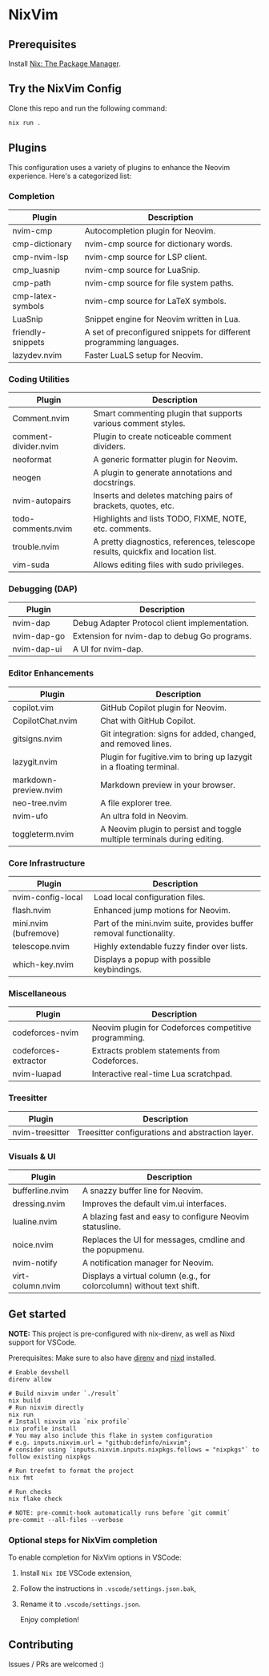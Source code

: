 # NixVim

## Prerequisites

Install [Nix: The Package Manager](https://nixos.org/download/).

## Try the NixVim Config

Clone this repo and run the following command:

```bash
nix run .
```

## Plugins

This configuration uses a variety of plugins to enhance the Neovim experience. Here's a categorized list:

### Completion

| Plugin | Description |
| ----------------- | -------------------------------------------------------------------- |
| nvim-cmp | Autocompletion plugin for Neovim. |
| cmp-dictionary | nvim-cmp source for dictionary words. |
| cmp-nvim-lsp | nvim-cmp source for LSP client. |
| cmp_luasnip | nvim-cmp source for LuaSnip. |
| cmp-path | nvim-cmp source for file system paths. |
| cmp-latex-symbols | nvim-cmp source for LaTeX symbols. |
| LuaSnip | Snippet engine for Neovim written in Lua. |
| friendly-snippets | A set of preconfigured snippets for different programming languages. |
| lazydev.nvim | Faster LuaLS setup for Neovim. |

### Coding Utilities

| Plugin | Description |
| -------------------- | -------------------------------------------------------------------------------- |
| Comment.nvim | Smart commenting plugin that supports various comment styles. |
| comment-divider.nvim | Plugin to create noticeable comment dividers. |
| neoformat | A generic formatter plugin for Neovim. |
| neogen | A plugin to generate annotations and docstrings. |
| nvim-autopairs | Inserts and deletes matching pairs of brackets, quotes, etc. |
| todo-comments.nvim | Highlights and lists TODO, FIXME, NOTE, etc. comments. |
| trouble.nvim | A pretty diagnostics, references, telescope results, quickfix and location list. |
| vim-suda | Allows editing files with sudo privileges. |

### Debugging (DAP)

| Plugin | Description |
| ----------- | --------------------------------------------- |
| nvim-dap | Debug Adapter Protocol client implementation. |
| nvim-dap-go | Extension for nvim-dap to debug Go programs. |
| nvim-dap-ui | A UI for nvim-dap. |

### Editor Enhancements

| Plugin | Description |
| --------------------- | ------------------------------------------------------------------------ |
| copilot.vim | GitHub Copilot plugin for Neovim. |
| CopilotChat.nvim | Chat with GitHub Copilot. |
| gitsigns.nvim | Git integration: signs for added, changed, and removed lines. |
| lazygit.nvim | Plugin for fugitive.vim to bring up lazygit in a floating terminal. |
| markdown-preview.nvim | Markdown preview in your browser. |
| neo-tree.nvim | A file explorer tree. |
| nvim-ufo | An ultra fold in Neovim. |
| toggleterm.nvim | A Neovim plugin to persist and toggle multiple terminals during editing. |

### Core Infrastructure

| Plugin | Description |
| --------------------- | ------------------------------------------------------------------- |
| nvim-config-local | Load local configuration files. |
| flash.nvim | Enhanced jump motions for Neovim. |
| mini.nvim (bufremove) | Part of the mini.nvim suite, provides buffer removal functionality. |
| telescope.nvim | Highly extendable fuzzy finder over lists. |
| which-key.nvim | Displays a popup with possible keybindings. |

### Miscellaneous

| Plugin | Description |
| -------------------- | ----------------------------------------------------- |
| codeforces-nvim | Neovim plugin for Codeforces competitive programming. |
| codeforces-extractor | Extracts problem statements from Codeforces. |
| nvim-luapad | Interactive real-time Lua scratchpad. |

### Treesitter

| Plugin | Description |
| --------------- | ------------------------------------------------ |
| nvim-treesitter | Treesitter configurations and abstraction layer. |

### Visuals & UI

| Plugin | Description |
| ---------------- | --------------------------------------------------------------------- |
| bufferline.nvim | A snazzy buffer line for Neovim. |
| dressing.nvim | Improves the default vim.ui interfaces. |
| lualine.nvim | A blazing fast and easy to configure Neovim statusline. |
| noice.nvim | Replaces the UI for messages, cmdline and the popupmenu. |
| nvim-notify | A notification manager for Neovim. |
| virt-column.nvim | Displays a virtual column (e.g., for colorcolumn) without text shift. |

## Get started

**NOTE:** This project is pre-configured with nix-direnv, as well as Nixd support for VSCode.

Prerequisites: Make sure to also have [direnv](https://direnv.net) and [nixd](https://github.com/nix-community/nixd) installed.

```shell
# Enable devshell
direnv allow

# Build nixvim under `./result`
nix build
# Run nixvim directly
nix run
# Install nixvim via `nix profile`
nix profile install
# You may also include this flake in system configuration
# e.g. inputs.nixvim.url = "github:definfo/nixvim";
# consider using `inputs.nixvim.inputs.nixpkgs.follows = "nixpkgs"` to follow existing nixpkgs

# Run treefmt to format the project
nix fmt

# Run checks
nix flake check

# NOTE: pre-commit-hook automatically runs before `git commit`
pre-commit --all-files --verbose
```

### Optional steps for NixVim completion

To enable completion for NixVim options in VSCode:

1. Install `Nix IDE` VSCode extension,

1. Follow the instructions in `.vscode/settings.json.bak`,

1. Rename it to `.vscode/settings.json`.

   Enjoy completion!

## Contributing

Issues / PRs are welcomed :)
